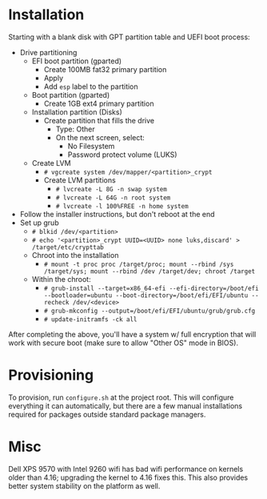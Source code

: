 # Installation

Starting with a blank disk with GPT partition table and UEFI boot process:

* Drive partitioning
    * EFI boot partition (gparted)
        * Create 100MB fat32 primary partition
        * Apply
        * Add `esp` label to the partition
    * Boot partition (gparted)
        * Create 1GB ext4 primary partition
    * Installation partition (Disks)
        * Create partition that fills the drive
            * Type: Other
            * On the next screen, select:
                * No Filesystem
                * Password protect volume (LUKS)
    * Create LVM
        * `# vgcreate system /dev/mapper/<partition>_crypt`
        * Create LVM partitions
            * `# lvcreate -L 8G -n swap system`
            * `# lvcreate -L 64G -n root system`
            * `# lvcreate -l 100%FREE -n home system`
* Follow the installer instructions, but don't reboot at the end
* Set up grub
    * `# blkid /dev/<partition>`
    * `# echo '<partition>_crypt UUID=<UUID> none luks,discard' > /target/etc/crypttab`
    * Chroot into the installation
        * `# mount -t proc proc /target/proc; mount --rbind /sys /target/sys; mount --rbind /dev /target/dev; chroot /target`
    * Within the chroot:
        * `# grub-install --target=x86_64-efi --efi-directory=/boot/efi --bootloader=ubuntu --boot-directory=/boot/efi/EFI/ubuntu --recheck /dev/<device>`
        * `# grub-mkconfig --output=/boot/efi/EFI/ubuntu/grub/grub.cfg`
        * `# update-initramfs -ck all`

After completing the above, you'll have a system w/ full encryption that will work with secure boot (make sure to allow "Other OS" mode in BIOS).

# Provisioning

To provision, run `configure.sh` at the project root.  This will configure everything it can automatically, but there are a few manual installations required for packages outside standard package managers.

# Misc

Dell XPS 9570 with Intel 9260 wifi has bad wifi performance on kernels older than 4.16; upgrading the kernel to 4.16 fixes this.  This also provides better system stability on the platform as well.

